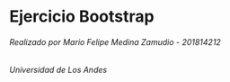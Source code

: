 # Ejercicio Bootstrap

###### Realizado por Mario Felipe Medina Zamudio - 201814212
###### Universidad de Los Andes
